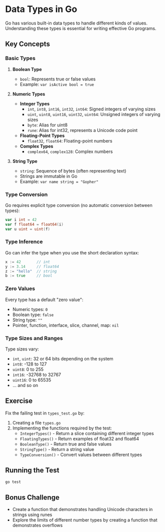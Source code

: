 # Data Types in Go

Go has various built-in data types to handle different kinds of values. Understanding these types is essential for writing effective Go programs.

## Key Concepts

### Basic Types

1. **Boolean Type**
   - `bool`: Represents true or false values
   - Example: `var isActive bool = true`

2. **Numeric Types**
   - **Integer Types**
     - `int`, `int8`, `int16`, `int32`, `int64`: Signed integers of varying sizes
     - `uint`, `uint8`, `uint16`, `uint32`, `uint64`: Unsigned integers of varying sizes
     - `byte`: Alias for uint8
     - `rune`: Alias for int32, represents a Unicode code point
   - **Floating-Point Types**
     - `float32`, `float64`: Floating-point numbers
   - **Complex Types**
     - `complex64`, `complex128`: Complex numbers

3. **String Type**
   - `string`: Sequence of bytes (often representing text)
   - Strings are immutable in Go
   - Example: `var name string = "Gopher"`

### Type Conversion

Go requires explicit type conversion (no automatic conversion between types):

```go
var i int = 42
var f float64 = float64(i)
var u uint = uint(f)
```

### Type Inference

Go can infer the type when you use the short declaration syntax:

```go
x := 42       // int
y := 3.14     // float64
z := "hello"  // string
b := true     // bool
```

### Zero Values

Every type has a default "zero value":
- Numeric types: `0`
- Boolean type: `false`
- String type: `""`
- Pointer, function, interface, slice, channel, map: `nil`

### Type Sizes and Ranges

Type sizes vary:
- `int`, `uint`: 32 or 64 bits depending on the system
- `int8`: -128 to 127
- `uint8`: 0 to 255
- `int16`: -32768 to 32767
- `uint16`: 0 to 65535
- ... and so on

## Exercise

Fix the failing test in `types_test.go` by:

1. Creating a file `types.go`
2. Implementing the functions required by the test:
   - `IntegerTypes()` - Return a slice containing different integer types
   - `FloatingTypes()` - Return examples of float32 and float64
   - `BooleanType()` - Return true and false values
   - `StringType()` - Return a string value
   - `TypeConversion()` - Convert values between different types

## Running the Test

```bash
go test
```

## Bonus Challenge

- Create a function that demonstrates handling Unicode characters in strings using runes
- Explore the limits of different number types by creating a function that demonstrates overflows 
